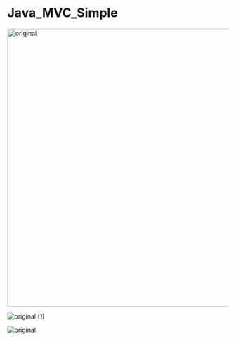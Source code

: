 # Java_MVC_Simple

<img width="632" alt="original" src="https://user-images.githubusercontent.com/60017090/182567052-7b3f1ce8-748a-4167-9c82-257565829f1a.png">


![original (1)](https://user-images.githubusercontent.com/60017090/182567096-65993592-91df-4d9c-b11c-ae9f757ed64e.png)

![original](https://user-images.githubusercontent.com/60017090/182572606-4815830b-83fd-4cb7-a1d1-bf6547101b5e.jpeg)

